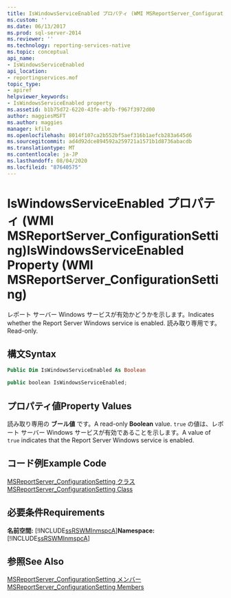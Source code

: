 ```yaml
---
title: IsWindowsServiceEnabled プロパティ (WMI MSReportServer_ConfigurationSetting) | Microsoft Docs
ms.custom: ''
ms.date: 06/13/2017
ms.prod: sql-server-2014
ms.reviewer: ''
ms.technology: reporting-services-native
ms.topic: conceptual
api_name:
- IsWindowsServiceEnabled
api_location:
- reportingservices.mof
topic_type:
- apiref
helpviewer_keywords:
- IsWindowsServiceEnabled property
ms.assetid: b1b75d72-6220-43fe-abfb-f967f3972d00
author: maggiesMSFT
ms.author: maggies
manager: kfile
ms.openlocfilehash: 8014f107ca2b552bf5aef316b1aefcb283a645d6
ms.sourcegitcommit: ad4d92dce894592a259721a1571b1d8736abacdb
ms.translationtype: MT
ms.contentlocale: ja-JP
ms.lasthandoff: 08/04/2020
ms.locfileid: "87640575"
---
```

# <a name="iswindowsserviceenabled-property-wmi-msreportserver_configurationsetting"></a><span data-ttu-id="e6a4d-102">IsWindowsServiceEnabled プロパティ (WMI MSReportServer_ConfigurationSetting)</span><span class="sxs-lookup"><span data-stu-id="e6a4d-102">IsWindowsServiceEnabled Property (WMI MSReportServer_ConfigurationSetting)</span></span>
  <span data-ttu-id="e6a4d-103">レポート サーバー Windows サービスが有効かどうかを示します。</span><span class="sxs-lookup"><span data-stu-id="e6a4d-103">Indicates whether the Report Server Windows service is enabled.</span></span> <span data-ttu-id="e6a4d-104">読み取り専用です。</span><span class="sxs-lookup"><span data-stu-id="e6a4d-104">Read-only.</span></span>  
  
## <a name="syntax"></a><span data-ttu-id="e6a4d-105">構文</span><span class="sxs-lookup"><span data-stu-id="e6a4d-105">Syntax</span></span>  
  
```vb  
Public Dim IsWindowsServiceEnabled As Boolean  
```  
  
```csharp  
public boolean IsWindowsServiceEnabled;  
```  
  
## <a name="property-values"></a><span data-ttu-id="e6a4d-106">プロパティ値</span><span class="sxs-lookup"><span data-stu-id="e6a4d-106">Property Values</span></span>  
 <span data-ttu-id="e6a4d-107">読み取り専用の **ブール値** です。</span><span class="sxs-lookup"><span data-stu-id="e6a4d-107">A read-only **Boolean** value.</span></span> <span data-ttu-id="e6a4d-108">`true` の値は、レポート サーバー Windows サービスが有効であることを示します。</span><span class="sxs-lookup"><span data-stu-id="e6a4d-108">A value of `true` indicates that the Report Server Windows service is enabled.</span></span>  
  
## <a name="example-code"></a><span data-ttu-id="e6a4d-109">コード例</span><span class="sxs-lookup"><span data-stu-id="e6a4d-109">Example Code</span></span>  
 [<span data-ttu-id="e6a4d-110">MSReportServer_ConfigurationSetting クラス</span><span class="sxs-lookup"><span data-stu-id="e6a4d-110">MSReportServer_ConfigurationSetting Class</span></span>](msreportserver-configurationsetting-class.md)  
  
## <a name="requirements"></a><span data-ttu-id="e6a4d-111">必要条件</span><span class="sxs-lookup"><span data-stu-id="e6a4d-111">Requirements</span></span>  
 <span data-ttu-id="e6a4d-112">**名前空間:** [!INCLUDE[ssRSWMInmspcA](../../includes/ssrswminmspca-md.md)]</span><span class="sxs-lookup"><span data-stu-id="e6a4d-112">**Namespace:** [!INCLUDE[ssRSWMInmspcA](../../includes/ssrswminmspca-md.md)]</span></span>  
  
## <a name="see-also"></a><span data-ttu-id="e6a4d-113">参照</span><span class="sxs-lookup"><span data-stu-id="e6a4d-113">See Also</span></span>  
 [<span data-ttu-id="e6a4d-114">MSReportServer_ConfigurationSetting メンバー</span><span class="sxs-lookup"><span data-stu-id="e6a4d-114">MSReportServer_ConfigurationSetting Members</span></span>](msreportserver-configurationsetting-members.md)  
  
  

